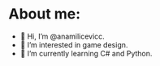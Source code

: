 # About me:
- 👋 Hi, I’m @anamilicevicc.
- 👀 I’m interested in game design.
- 🌱 I’m currently learning C# and Python.
